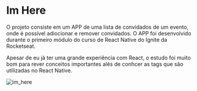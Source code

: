 # Im Here

O projeto consiste em um APP de uma lista de convidados de um evento, onde é possível adiocionar e remover convidados. O APP foi desenvolvido durante o primeiro módulo do curso de React Native do Ignite da Rocketseat.
 
Apesar de eu já ter uma grande experiência com React, o estudo foi muito bom para rever conceitos importantes alés de conhcer as tags que são utilizadas no React Native.

![im_here](https://user-images.githubusercontent.com/84635540/208510357-73801fff-b40e-464f-88c5-bcd2b829ca32.gif)

